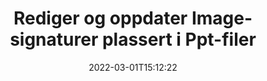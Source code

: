 ---
############################# Static ############################
layout: "auto-gen-signature"
date: 2022-03-01T15:12:22
draft: false
operation: Update
signaturetype: Image
fileformat: Ppt
productName: Java
lang: no
productCode: java
otherformats: pdf doc docx docm dot dotm dotx odt ott rtf xls xlsx xlsm xlsb csv ods ots xltx xltm ppt pptx pps ppsx odp otp potx potm pptm ppsm
breadcrumb: Put Image signature on Ppt for Java

############################# Head ############################
head_title: "Oppdater Image-signaturer plassert på Ppt-filer med Java"
head_description: "Bruk enkel og enkel for å forstå Java-koden for Image-signaturoppdatering i signerte Ppt-dokumenter."

############################# Header ############################
title: "Rediger og oppdater Image-signaturer plassert i Ppt-filer"
description: "API for Java gir funksjonalitet for Image-signaturer som oppdateres i Ppt-dokumenter. Oppdater e-signaturer i Ppt-dokumentene dine med et par linjer med Java-kode raskt og enkelt."
bg_image: "https://cms.admin.containerize.com/templates/aspose/App_Themes/V3/images/bg/header1.png"
bg_overlay: false
button:
    enable: true

############################# SubMenu ############################
submenu:
    enable: true

    left:
        img_alt: "GroupDocs.Signature for Java"
        image: "https://cms.admin.containerize.com/templates/groupdocs/images/product-logos/90x90-noborder/groupdocs-signature-java.png"
        product: "GroupDocs.Signature"
        platform: "Java"



############################# About ############################
about:
    enable: true
    title: "Lær om GroupDocs.Signature for Java API-funksjoner"
    content: |
        [GroupDocs.Signature for Java](https://products.groupdocs.com/signature/java/) API-funksjonalitet inneholder et stort utvalg måter å behandle etterspurte dokumentformater ved å bruke elektroniske signaturer. Et bredt spekter av e-signaturer som tekster, bilder, digitale sertifikater, strekkoder, QR-koder, stempler eller metadata støttes. Kunder kan legge til, fjerne, redigere, validere eller søke i digitale signaturer i PDF-er, MS Word-dokumenter, MS Excel-arbeidsbøker, MS PowerPoint-presentasjoner, Adobe Photoshop-filer og ulike bildeformater. Mange nyttige funksjoner og innstillinger er tilgjengelige.
    

############################# Steps ############################
steps:
    enable: true
    title_left: "Hvordan endre Image-signaturer i Ppt-dokumentet ditt"
    content_left: |
        [GroupDocs.Signature for Java](https://products.groupdocs.com/signature/java/) inkluderer nyttige funksjoner som oppdatering av Image-signaturer plassert i Ppt-dokumenter. Det gjør det mulig å endre signaturfunksjoner uten ekstra kode.
        
        * Til å begynne med, lag signaturobjekt som passerer som en konstruktørparameterbane til et dokument som skal oppdateres.
        * Deretter instansierer du et passende bestemt signaturobjekt og setter opp identifikatoren og egenskapene som må endres.
        * Til slutt kaller du Signatures oppdateringsmetode som sender et bestemt signaturobjekt.
        * Behandle oppdatering av resultater til din varsel.

    title_right: "Systemkrav"
    content_right: |
        GroupDocs.Signature for Java støttes på alle større plattformer og operativsystemer. Før du utfører koden nedenfor, sørg for at du har følgende forutsetninger installert på systemet ditt.

        * Operativsystemer: Microsoft Windows, Linux, MacOS
        * Utviklingsmiljøer: NetBeans, Intellij IDEA, Eclipse, etc.
        * Java runtime: J2SE 6.0 and above
        * Last ned den nyeste versjonen av GroupDocs.Signature for Java fra [Maven](https://repository.groupdocs.com/webapp/#/artifacts/browse/tree/General/repo/com/groupdocs/groupdocs-signature)
         
    code: |
        ```java    
                
        // Set up input Ppt file
        String filePath = "input.ppt";
        // Set up output file
        String outputFilePath = "output.ppt";

        // Instantiate Signature for input file
        Signature signature = new Signature(filePath);

        // Id of signature which is supposed to be updated
        // such Id might be got as a result of search operation
        String id = "ff988ab1-7403-4c8d-8db7-f2a56b9f8530";

        // provide signature features to update
        // set up particular signature id
        ImageSignature signatureToUpdate = new ImageSignature(id);

        // specify signature width
        signatureToUpdate.setWidth(170);
        // specify signature height
        signatureToUpdate.setHeight(250);
        // set left position
        signatureToUpdate.setLeft(10);
        // set top position
        signatureToUpdate.setTop(10);

        // update signature
        Boolean updateResult = signature.update(outputFilePath, signatureToUpdate);

        // process updation result
        if (updateResult)
        {
                System.out.println("Signature was updated successfully!");
        }
        ```

############################# Demos ############################
demos:
    enable: true
    title: "Oppdatering av Image-signaturene på dokumentsidene - Live Demo"
    content: |
       Rediger ulike elektroniske signaturer til Ppt-dokumentet akkurat nå ved å gå til nettstedet [GroupDocs.Signature-appen](https://products.groupdocs.app/signature/family).          

############################# More Formats ############################
more_formats:
    enable: true
    title: "Oppdater forskjellige Image-signaturer via Java"
    content: |
        "Redigering av digitale signaturer som er plassert i ulike dokumentformater. Oppdater signaturdata uten ekstra kode."
    format: 
       
       
back_to_top:
    enable: true
---